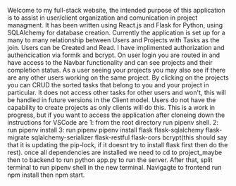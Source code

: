 Welcome to my full-stack website, the intended purpose of this application is to assist in user/client organization and comunication in project managment. It has been written using React.js and Flask for Python, using SQLAlchemy for database creation. Currently the application is set up for a many to many relationship between Users and Projects with Tasks as the join. Users can be Created and Read. I have implimented authorization and authencication via formik and bcrypt. On user login you are routed in and have access to the Navbar functionality and can see projects and their completion status. As a user seeing your projects you may also see if there are any other users working on the same project. By clicking on the projects you can CRUD the sorted tasks that belong to you and your project in particular. It does not access other tasks for other users and won't, this will be handled in future versions in the Client model. Users do not have the capability to create projects as only clients will do this. This is a work in progress, but if you want to access the application after cloneing down the instructions for VSCode are 1: from the root directory run pipenv shell. 2: run pipenv install 3: run pipenv pipenv install flask flask-sqlalchemy flask-migrate sqlalchemy-serializer flask-restful flask-cors bcrypt(this should say that it is updating the pip-lock, if it doesnt try to install flask first then do the rest). once all dependencies are installed we need to cd to project_maybe then to backend to run python app.py to run the server. After that, split terminal to run pipenv shell in the new terminal. Navigagte to frontend run npm install then npm start.